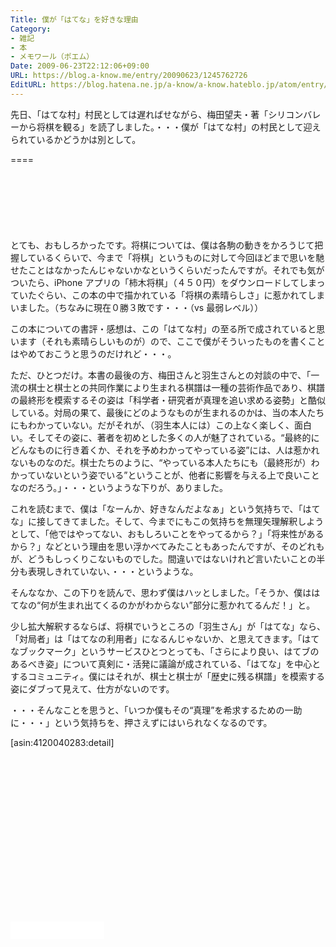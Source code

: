 ```yaml
---
Title: 僕が「はてな」を好きな理由
Category:
- 雑記
- 本
- メモワール（ポエム）
Date: 2009-06-23T22:12:06+09:00
URL: https://blog.a-know.me/entry/20090623/1245762726
EditURL: https://blog.hatena.ne.jp/a-know/a-know.hateblo.jp/atom/entry/12921228815727980025
---
```


先日、「はてな村」村民としては遅ればせながら、梅田望夫・著「シリコンバレーから将棋を観る」を読了しました。・・・僕が「はてな村」の村民として迎えられているかどうかは別として。

====

<script async src="//pagead2.googlesyndication.com/pagead/js/adsbygoogle.js"></script>
<!-- article-top -->
<ins class="adsbygoogle"
     style="display:inline-block;width:728px;height:90px"
     data-ad-client="ca-pub-3463034538369189"
     data-ad-slot="8367620130"></ins>
<script>
(adsbygoogle = window.adsbygoogle || []).push({});
</script>


とても、おもしろかったです。将棋については、僕は各駒の動きをかろうじて把握しているくらいで、今まで「将棋」というものに対して今回ほどまで思いを馳せたことはなかったんじゃないかなというくらいだったんですが。それでも気がついたら、iPhone アプリの「柿木将棋」（４５０円）をダウンロードしてしまっていたぐらい、この本の中で描かれている「将棋の素晴らしさ」に惹かれてしまいました。（ちなみに現在０勝３敗です・・・（vs 最弱レベル））

この本についての書評・感想は、この「はてな村」の至る所で成されていると思います（それも素晴らしいものが）ので、ここで僕がそういったものを書くことはやめておこうと思うのだけれど・・・。

ただ、ひとつだけ。本書の最後の方、梅田さんと羽生さんとの対談の中で、「一流の棋士と棋士との共同作業により生まれる棋譜は一種の芸術作品であり、棋譜の最終形を模索するその姿は「科学者・研究者が真理を追い求める姿勢」と酷似している。対局の果て、最後にどのようなものが生まれるのかは、当の本人たちにもわかっていない。だがそれが、（羽生本人には）この上なく楽しく、面白い。そしてその姿に、著者を初めとした多くの人が魅了されている。“最終的にどんなものに行き着くか、それを予めわかってやっている姿”には、人は惹かれないものなのだ。棋士たちのように、“やっている本人たちにも（最終形が）わかっていないという姿でいる”ということが、他者に影響を与える上で良いことなのだろう。」・・・というような下りが、ありました。

これを読むまで、僕は「なーんか、好きなんだよなぁ」という気持ちで、「はてな」に接してきてました。そして、今までにもこの気持ちを無理矢理解釈しようとして、「他ではやってない、おもしろいことをやってるから？」「将来性があるから？」などという理由を思い浮かべてみたこともあったんですが、そのどれもが、どうもしっくりこないものでした。間違いではないけれど言いたいことの半分も表現しきれていない、・・・というような。


そんななか、この下りを読んで、思わず僕はハッとしました。「そうか、僕ははてなの“何が生まれ出てくるのかがわからない”部分に惹かれてるんだ！」と。


少し拡大解釈するならば、将棋でいうところの「羽生さん」が「はてな」なら、「対局者」は「はてなの利用者」になるんじゃないか、と思えてきます。「はてなブックマーク」というサービスひとつとっても、「さらにより良い、はてブのあるべき姿」について真剣に・活発に議論が成されている、「はてな」を中心とするコミュニティ。僕にはそれが、棋士と棋士が「歴史に残る棋譜」を模索する姿にダブって見えて、仕方がないのです。


・・・そんなことを思うと、「いつか僕もその“真理”を希求するための一助に・・・」という気持ちを、押さえずにはいられなくなるのです。


[asin:4120040283:detail]




<script async src="//pagead2.googlesyndication.com/pagead/js/adsbygoogle.js"></script>
<!-- article-bottom2 -->
<ins class="adsbygoogle"
     style="display:inline-block;width:300px;height:250px"
     data-ad-client="ca-pub-3463034538369189"
     data-ad-slot="5274552934"></ins>
<script>
(adsbygoogle = window.adsbygoogle || []).push({});
</script>


<iframe src="//blog.hatena.ne.jp/a-know/a-know.hateblo.jp/subscribe/iframe" allowtransparency="true" frameborder="0" scrolling="no" width="150" height="28"></iframe>


<script src="https://moshi-moshi.moshimo.works/moshimoshi/a_know_blog/20090623-1245762726?title=%E5%83%95%E3%81%8C%E3%80%8C%E3%81%AF%E3%81%A6%E3%81%AA%E3%80%8D%E3%82%92%E5%A5%BD%E3%81%8D%E3%81%AA%E7%90%86%E7%94%B1"></script>
